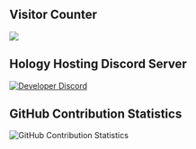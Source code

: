 ## Visitor Counter
  <img src="https://profile-counter.glitch.me/CherryBrad/count.svg" />
  
  
  ## Hology Hosting Discord Server
[![Developer Discord](https://discordapp.com/api/guilds/630849847414489127/widget.png?style=banner4)](https://discord.gg/bK9RCxw)
  
  
  ## GitHub Contribution Statistics
![GitHub Contribution Statistics](https://github-readme-stats.vercel.app/api?username=CherryBrad)
